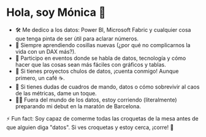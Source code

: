# Hola, soy Mónica 👋

- 🛠️ Me dedico a los datos: Power BI, Microsoft Fabric y cualquier cosa que tenga pinta de ser útil para aclarar números.  
- 🌱 Siempre aprendiendo cosillas nuevas (¿por qué no complicarnos la vida con un DAX más?).  
- 🚀 Participo en eventos donde se habla de datos, tecnología y cómo hacer que las cosas sean más fáciles con gráficos y tablas.  
- 👯 Si tienes proyectos chulos de datos, ¡cuenta conmigo! Aunque primero, un café ☕.  
- 🤔 Si tienes dudas de cuadros de mando, datos o cómo sobrevivir al caos de las métricas, dame un toque.  
- 🏃‍♀️ Fuera del mundo de los datos, estoy corriendo (literalmente) preparando mi debut en la maratón de Barcelona.

⚡ Fun fact: Soy capaz de comerme todas las croquetas de la mesa antes de que alguien diga "datos". Si ves croquetas y estoy cerca, ¡corre! 🥟

